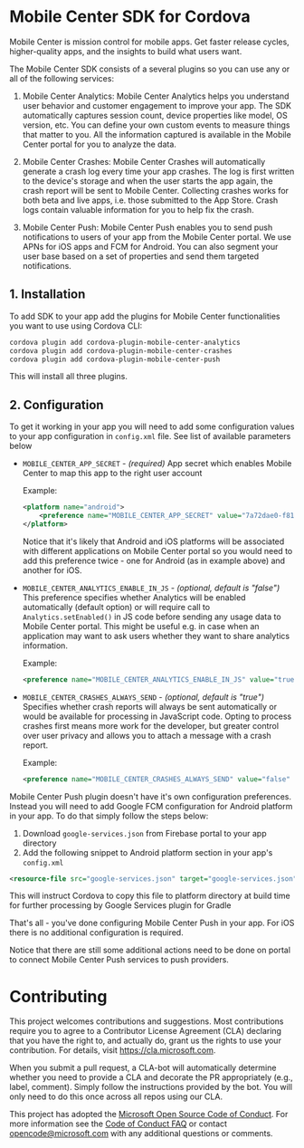 # Mobile Center SDK for Cordova

Mobile Center is mission control for mobile apps. Get faster release cycles, higher-quality apps, and the insights to build what users want.

The Mobile Center SDK consists of a several plugins so you can use any or all of the following services:

1. Mobile Center Analytics: Mobile Center Analytics helps you understand user behavior and customer engagement to improve your app. The SDK automatically captures session count, device properties like model, OS version, etc. You can define your own custom events to measure things that matter to you. All the information captured is available in the Mobile Center portal for you to analyze the data.

2. Mobile Center Crashes: Mobile Center Crashes will automatically generate a crash log every time your app crashes. The log is first written to the device's storage and when the user starts the app again, the crash report will be sent to Mobile Center. Collecting crashes works for both beta and live apps, i.e. those submitted to the App Store. Crash logs contain valuable information for you to help fix the crash.

3. Mobile Center Push: Mobile Center Push enables you to send push notifications to users of your app from the Mobile Center portal. We use APNs for iOS apps and FCM for Android. You can also segment your user base based on a set of properties and send them targeted notifications.

## 1. Installation

To add SDK to your app add the plugins for Mobile Center functionalities you want to use using Cordova CLI:

```bash
cordova plugin add cordova-plugin-mobile-center-analytics
cordova plugin add cordova-plugin-mobile-center-crashes
cordova plugin add cordova-plugin-mobile-center-push
```

This will install all three plugins.

## 2. Configuration

To get it working in your app you will need to add some configuration values to your app configuration in `config.xml` file. See list of available parameters below

- `MOBILE_CENTER_APP_SECRET` - _(required)_ App secret which enables Mobile Center to map this app to the right user account

  Example:

  ```xml
  <platform name="android">
      <preference name="MOBILE_CENTER_APP_SECRET" value="7a72dae0-f811-451b-8ae8-ecf7973e8359" />
  </platform>
  ```

  Notice that it's likely that Android and iOS platforms will be associated with different applications on Mobile Center portal so you would need to add this preference twice - one for Android (as in example above) and another for iOS.

- `MOBILE_CENTER_ANALYTICS_ENABLE_IN_JS` - _(optional, default is "false")_ This preference specifies whether Analytics will be enabled automatically (default option) or will require call to `Analytics.setEnabled()` in JS code before sending any usage data to Mobile Center portal. This might be useful e.g. in case when an application may want to ask users whether they want to share analytics information.

  Example:

  ```xml
  <preference name="MOBILE_CENTER_ANALYTICS_ENABLE_IN_JS" value="true" />
  ```

- `MOBILE_CENTER_CRASHES_ALWAYS_SEND` - _(optional, default is "true")_ Specifies whether crash reports will always be sent automatically or would be available for processing in JavaScript  code. Opting to process crashes first means more work for the developer, but greater control over user privacy and allows you to attach a message with a crash report.

  Example:

  ```xml
  <preference name="MOBILE_CENTER_CRASHES_ALWAYS_SEND" value="false" />
  ```

Mobile Center Push plugin doesn't have it's own configuration preferences. Instead you will need to add Google FCM configuration for Android platform in your app. To do that simply follow the steps below:

1. Download `google-services.json` from Firebase portal to your app directory
2. Add the following snippet to Android platform section in your app's `config.xml`

  ```xml
  <resource-file src="google-services.json" target="google-services.json" />
  ```

  This will instruct Cordova to copy this file to platform directory at build time for further processing by Google Services plugin for Gradle

That's all - you've done configuring Mobile Center Push in your app. For iOS there is no additional configuration is required.

Notice that there are still some additional actions need to be done on portal to connect Mobile Center Push services to push providers.

# Contributing

This project welcomes contributions and suggestions.  Most contributions require you to agree to a
Contributor License Agreement (CLA) declaring that you have the right to, and actually do, grant us
the rights to use your contribution. For details, visit https://cla.microsoft.com.

When you submit a pull request, a CLA-bot will automatically determine whether you need to provide
a CLA and decorate the PR appropriately (e.g., label, comment). Simply follow the instructions
provided by the bot. You will only need to do this once across all repos using our CLA.

This project has adopted the [Microsoft Open Source Code of Conduct](https://opensource.microsoft.com/codeofconduct/).
For more information see the [Code of Conduct FAQ](https://opensource.microsoft.com/codeofconduct/faq/) or
contact [opencode@microsoft.com](mailto:opencode@microsoft.com) with any additional questions or comments.
